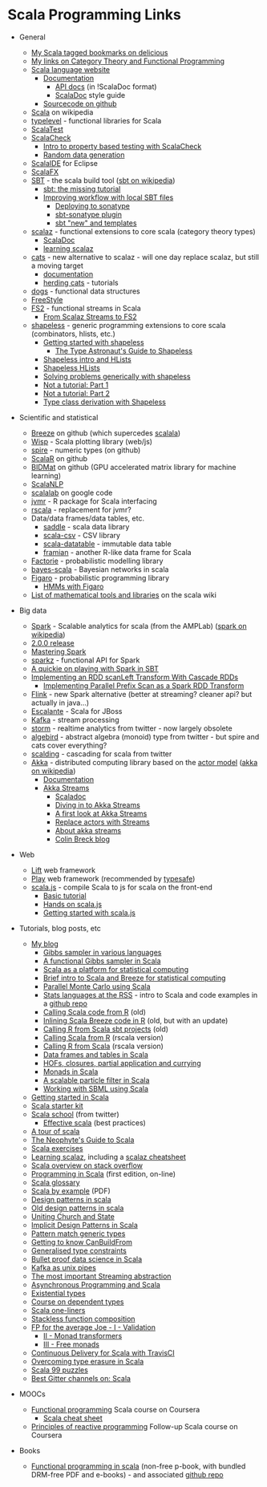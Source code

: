 # Scala Programming Links

* General
    * [My Scala tagged bookmarks on delicious](https://delicious.com/darrenjw/scala)
    * [My links on Category Theory and Functional Programming](https://github.com/darrenjw/djwhacks/blob/master/scala/CT-FP.md)
    * [Scala language website](http://www.scala-lang.org)
        * [Documentation](http://www.scala-lang.org/documentation/)
            * [API docs](http://www.scala-lang.org/api/current/) (in !ScalaDoc format)
            * [ScalaDoc](http://docs.scala-lang.org/style/scaladoc.html) style guide
        * [Sourcecode on github](https://github.com/scala/scala)
    * [Scala](http://en.wikipedia.org/wiki/Scala_(programming_language)) on wikipedia
    * [typelevel](http://typelevel.org/) - functional libraries for Scala
    * [ScalaTest](http://www.scalatest.org/user_guide)
	* [ScalaCheck](http://www.scalacheck.org/)
	  * [Intro to property based testing with ScalaCheck](https://blog.codecentric.de/en/2015/11/introduction-to-property-based-testing-using-scalacheck-2)
	  * [Random data generation](
https://speakerdeck.com/danielasfregola/random-data-generation-with-scalacheck-scalar-2017)
    * [ScalaIDE](http://scala-ide.org/) for Eclipse
    * [ScalaFX](http://www.scalafx.org/)
    * [SBT](http://www.scala-sbt.org/) - the scala build tool ([sbt on wikipedia](http://en.wikipedia.org/wiki/SBT_(software)))
	  * [sbt: the missing tutorial](https://github.com/shekhargulati/52-technologies-in-2016/blob/master/02-sbt/README.md)
	  * [Improving workflow with local SBT files](http://www.cakesolutions.net/teamblogs/improving-workflow-with-local-sbt-files)
          * [Deploying to sonatype](http://www.scala-sbt.org/0.13/docs/Using-Sonatype.html)
          * [sbt-sonatype plugin](https://github.com/xerial/sbt-sonatype)
          * [sbt "new" and templates](http://www.scala-sbt.org/0.13/docs/sbt-new-and-Templates.html)
    * [scalaz](https://github.com/scalaz/scalaz) - functional extensions to core scala (category theory types)
        * [ScalaDoc](http://docs.typelevel.org/api/scalaz/nightly/)
        * [learning scalaz](http://eed3si9n.com/learning-scalaz/)
    * [cats](https://github.com/non/cats) - new alternative to scalaz - will one day replace scalaz, but still a moving target
        * [documentation](http://typelevel.org/cats/)
        * [herding cats](http://eed3si9n.com/herding-cats/) - tutorials
	* [dogs](https://github.com/stew/dogs) - functional data structures
	* [FreeStyle](http://frees.io/)
	* [FS2](https://github.com/functional-streams-for-scala/fs2) - functional streams in Scala
	  * [From Scalaz Streams to FS2](https://partialflow.wordpress.com/2016/07/17/from-scalaz-streams-to-fs2/)
	* [shapeless](https://github.com/milessabin/shapeless) - generic programming extensions to core scala (combinators, hlists, etc.)
	  * [Getting started with shapeless](http://jto.github.io/articles/getting-started-with-shapeless/)
          * [The Type Astronaut's Guide to Shapeless](https://github.com/underscoreio/shapeless-guide)
	  * [Shapeless intro and HLists](https://scalerablog.wordpress.com/2015/11/23/shapeless-introduction-and-hlists-part-1/)
	  * [Shapeless HLists](http://enear.github.io/2016/04/05/bits-shapeless-1-hlists/)
	  * [Solving problems generically with shapeless](http://www.cakesolutions.net/teamblogs/solving-problems-in-a-generic-way-using-shapeless)
	  * [Not a tutorial: Part 1](http://kanaka.io/blog/2015/11/09/shapeless-not-a-tutorial-part-1.html)
	  * [Not a tutorial: Part 2](http://kanaka.io/blog/2015/11/10/shapeless-not-a-tutorial-part-2.html)
	  * [Type class derivation with Shapeless](http://www.lyh.me/automatic-type-class-derivation-with-shapeless.html)
* Scientific and statistical
    * [Breeze](https://github.com/scalanlp/breeze/) on github (which supercedes [scalala](https://github.com/scalala/Scalala))
    * [Wisp](http://quantifind.com/blog/2015/01/wisp-is-scala-plotting/) - Scala plotting library (web/js)
    * [spire](https://github.com/non/spire) - numeric types (on github)
    * [ScalaR](https://github.com/ScalaR/ScalaR) on github
    * [BIDMat](https://github.com/BIDData/BIDMat) on github (GPU accelerated matrix library for machine learning)
    * [ScalaNLP](http://www.scalanlp.org/)
    * [scalalab](https://code.google.com/p/scalalab/) on google code
    * [jvmr](http://cran.r-project.org/web/packages/jvmr/index.html) - R package for Scala interfacing
    * [rscala](http://dahl.byu.edu/software/rscala/) - replacement for jvmr?
    * Data/data frames/data tables, etc.
        * [saddle](http://saddle.github.io/) - scala data library
        * [scala-csv](https://github.com/tototoshi/scala-csv) - CSV library
        * [scala-datatable](https://github.com/martincooper/scala-datatable) - immutable data table
        * [framian](https://github.com/pellucidanalytics/framian/wiki/Framian-Guide) - another R-like data frame for Scala
    * [Factorie](http://factorie.github.io/factorie/) - probabilistic modelling library
    * [bayes-scala](https://github.com/danielkorzekwa/bayes-scala) - Bayesian networks in scala
    * [Figaro](https://github.com/p2t2/figaro) - probabilistic programming library
      * [HMMs with Figaro](https://mioalter.wordpress.com/2016/02/13/hmm-hidden-markov-models-with-figaro/)
    * [List of mathematical tools and libraries](https://wiki.scala-lang.org/display/SW/Tools+and+Libraries#ToolsandLibraries-Mathematics) on the scala wiki
* Big data
    * [Spark](http://spark.apache.org/) - Scalable analytics for scala (from the AMPLab) ([spark on wikipedia](http://en.wikipedia.org/wiki/Spark_(cluster_computing_framework)))
	* [2.0.0 release](http://spark.apache.org/releases/spark-release-2-0-0.html)
	* [Mastering Spark](https://jaceklaskowski.gitbooks.io/mastering-apache-spark/content/)
	* [sparkz](https://github.com/gm-spacagna/sparkz) - functional API for Spark
	* [A quickie on playing with Spark in SBT](https://databaseline.wordpress.com/2017/01/13/a-quickie-on-playing-with-spark-in-sbt/)
	* [Implementing an RDD scanLeft Transform With Cascade RDDs](http://erikerlandson.github.io/blog/2014/08/09/implementing-an-rdd-scanleft-transform-with-cascade-rdds/)
	  * [Implementing Parallel Prefix Scan as a Spark RDD Transform](http://erikerlandson.github.io/blog/2014/08/12/implementing-parallel-prefix-scan-as-a-spark-rdd-transform/)
    * [Flink](https://flink.apache.org/) - new Spark alternative (better at streaming? cleaner api? but actually in java...)
    * [Escalante](http://escalante.io/) - Scala for JBoss
    * [Kafka](http://kafka.apache.org/) - stream processing
    * [storm](http://storm-project.net/) - realtime analytics from twitter - now largely obsolete
    * [algebird](https://github.com/twitter/algebird) - abstract algebra (monoid) type from twitter - but spire and cats cover everything?
    * [scalding](https://github.com/twitter/scalding) - cascading for scala from twitter
    * [Akka](http://akka.io/) - distributed computing library based on the [actor model](http://en.wikipedia.org/wiki/Actor_model) ([akka on wikipedia](http://en.wikipedia.org/wiki/Akka_(toolkit)))
        * [Documentation](http://doc.akka.io/docs/akka/2.2.3/scala.html)
        * [Akka Streams](http://doc.akka.io/docs/akka-stream-and-http-experimental/1.0-M4/scala.html)
		  * [Scaladoc](http://doc.akka.io/api/akka-stream-and-http-experimental/1.0-M4/)
		  * [Diving in to Akka Streams](https://medium.com/@kvnwbbr/diving-into-akka-streams-2770b3aeabb0)
		  * [A first look at Akka Streams](http://rnduja.github.io/2016/03/25/a_first_look_to_akka_stream/)
		  * [Replace actors with Streams](https://softwaremill.com/replacing-akka-actors-with-akka-streams/)
		  * [About akka streams](https://tech.zalando.com/blog/about-akka-streams/)
		  * [Colin Breck blog](http://blog.colinbreck.com/)

* Web
    * [Lift](http://liftweb.net/) web framework
    * [Play](http://www.playframework.com/) web framework (recommended by [typesafe](http://typesafe.com/))
    * [scala.js](http://www.scala-js.org/) - compile Scala to js for scala on the front-end
	  * [Basic tutorial](http://www.scala-js.org/tutorial/basic/)
	  * [Hands on scala.js](http://www.lihaoyi.com/hands-on-scala-js/#Hands-onScala.js)
	  * [Getting started with scala.js](http://blog.scalac.io/2015/09/24/scala_js.html)
* Tutorials, blog posts, etc	
    * [My blog](http://darrenjw.wordpress.com/)
        * [Gibbs sampler in various languages](http://darrenjw.wordpress.com/2011/07/16/gibbs-sampler-in-various-languages-revisited/)
        * [A functional Gibbs sampler in Scala](http://darrenjw.wordpress.com/2013/10/04/a-functional-gibbs-sampler-in-scala/)
        * [Scala as a platform for statistical computing](http://darrenjw.wordpress.com/2013/12/23/scala-as-a-platform-for-statistical-computing-and-data-science/)
        * [Brief intro to Scala and Breeze for statistical computing](http://darrenjw.wordpress.com/2013/12/30/brief-introduction-to-scala-and-breeze-for-statistical-computing/)
        * [Parallel Monte Carlo using Scala](http://darrenjw.wordpress.com/2014/02/23/parallel-monte-carlo-using-scala/)
        * [Stats languages at the RSS](https://darrenjw.wordpress.com/2014/11/22/statistical-computing-languages-at-the-rss/) - intro to Scala and code examples in a [github repo](https://github.com/darrenjw/statslang-scala)
        * [Calling Scala code from R](https://darrenjw.wordpress.com/2015/01/02/calling-scala-code-from-r-using-jvmr/) (old)
        * [Inlining Scala Breeze code in R](https://darrenjw.wordpress.com/2015/01/03/inlining-scala-breeze-code-in-r-using-jvmr-and-sbt/) (old, but with an update)
        * [Calling R from Scala sbt projects](https://darrenjw.wordpress.com/2015/01/24/calling-r-from-scala-sbt-projects/) (old)
        * [Calling Scala from R](https://darrenjw.wordpress.com/2015/08/15/calling-scala-code-from-r-using-rscala/) (rscala version)
        * [Calling R from Scala](https://darrenjw.wordpress.com/2015/08/15/calling-r-from-scala-sbt-projects-using-rscala/) (rscala version)
        * [Data frames and tables in Scala](https://darrenjw.wordpress.com/2015/08/21/data-frames-and-tables-in-scala/)
        * [HOFs, closures, partial application and currying](https://darrenjw.wordpress.com/2015/11/16/hofs-closures-partial-application-and-currying-to-solve-the-function-environment-problem-in-scala/)
        * [Monads in Scala](https://darrenjw.wordpress.com/2016/04/15/first-steps-with-monads-in-scala/)
        * [A scalable particle filter in Scala](https://darrenjw.wordpress.com/2016/07/22/a-scalable-particle-filter-in-scala/)
        * [Working with SBML using Scala](https://darrenjw.wordpress.com/2016/12/17/working-with-sbml-using-scala/)
    * [Getting started in Scala](https://gist.github.com/djspiewak/cb72c41ac335a3a9b28b3307be04aa43)
    * [Scala starter kit](http://www.cakesolutions.net/teamblogs/scala-starter-kit)
    * [Scala school](http://twitter.github.com/scala_school/) (from twitter)
        * [Effective scala](http://twitter.github.io/effectivescala/) (best practices)
    * [A tour of scala](http://docs.scala-lang.org/tutorials/tour/tour-of-scala.html)
    * [The Neophyte's Guide to Scala ](http://danielwestheide.com/scala/neophytes.html)
    * [Scala exercises](https://www.scala-exercises.org/)
    * [Learning scalaz](http://eed3si9n.com/learning-scalaz/), including a [scalaz cheatsheet](http://eed3si9n.com/learning-scalaz/scalaz-cheatsheet.html)
    * [Scala overview on stack overflow](http://stackoverflow.com/tags/scala/info)
    * [Programming in Scala](http://www.artima.com/pins1ed/) (first edition, on-line)
    * [Scala glossary](http://docs.scala-lang.org/glossary/)
    * [Scala by example](http://www.scala-lang.org/docu/files/ScalaByExample.pdf) (PDF)
    * [Design patterns in scala](http://pavelfatin.com/design-patterns-in-scala/)
    * [Old design patterns in scala](http://www.lihaoyi.com/post/OldDesignPatternsinScala.html)
	* [Uniting Church and State](
http://underscore.io/blog/posts/2017/06/02/uniting-church-and-state.html)
    * [Implicit Design Patterns in Scala](http://www.lihaoyi.com/post/ImplicitDesignPatternsinScala.html)
    * [Pattern match generic types](http://www.cakesolutions.net/teamblogs/ways-to-pattern-match-generic-types-in-scala)
    * [Getting to know CanBuildFrom](http://blog.bruchez.name/2012/08/getting-to-know-canbuildfrom-without-phd.html)
    * [Generalised type constraints](http://blog.bruchez.name/2015/11/generalized-type-constraints-in-scala.html)
    * [Bullet proof data science in Scala](http://www.data-intuitive.com/2016/06/bullet-proof-data-analysis-in-scala/)
    * [Kafka as unix pipes](http://logallthethings.com/2015/09/15/kafka-by-example-kafka-as-unix-pipes/)
    * [The most important Streaming abstraction](https://www.scalawilliam.com/most-important-streaming-abstraction/)
    * [Asynchronous Programming and Scala](https://alexn.org/blog/2017/01/30/asynchronous-programming-scala.html)
	* [Existential types](http://www.cakesolutions.net/teamblogs/existential-types-in-scala)
	* [Course on dependent types](https://stepik.org/course/ThCS-Introduction-to-programming-with-dependent-types-in-Scala-2294/)
    * [Scala one-liners](https://gist.github.com/mkaz/d11f8f08719d6d27bab5)
	* [Stackless function composition](https://mpilquist.github.io/blog/2017/03/11/stackless-function-composition/)
    * [FP for the average Joe - I - Validation](http://www.47deg.com/blog/fp-for-the-average-joe-part-1-scalaz-validation)
        * [II - Monad transformers](http://www.47deg.com/blog/fp-for-the-average-joe-part-2-scalaz-monad-transformers)
        * [III - Free monads](http://www.47deg.com/blog/fp-for-the-average-joe-part3-free-monads)
    * [Continuous Delivery for Scala with TravisCI](http://timperrett.com/2016/10/02/continuous-delivery-for-scala-with-travisci/)
    * [Overcoming type erasure in Scala](https://medium.com/byte-code/overcoming-type-erasure-in-scala-8f2422070d20)
	* [Scala 99 puzzles](http://aperiodic.net/phil/scala/s-99/)
    * [Best Gitter channels on: Scala](https://medium.freecodecamp.com/best-gitter-channels-on-scala-ee1e209844d5)
* MOOCs
    * [Functional programming](https://www.coursera.org/course/progfun) Scala course on Coursera
        * [Scala cheat sheet](https://github.com/lrytz/progfun-wiki/blob/gh-pages/CheatSheet.md)
    * [Principles of reactive programming](https://www.coursera.org/course/reactive) Follow-up Scala course on Coursera 
* Books
    * [Functional programming in scala](http://www.manning.com/bjarnason/) (non-free p-book, with bundled DRM-free PDF and e-books) - and associated [github repo](https://github.com/fpinscala/fpinscala)



